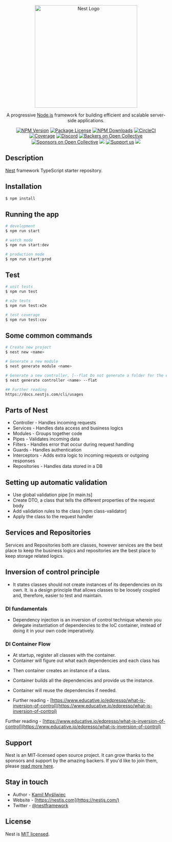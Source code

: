 <p align="center">
  <a href="http://nestjs.com/" target="blank"><img src="https://nestjs.com/img/logo_text.svg" width="320" alt="Nest Logo" /></a>
</p>

[circleci-image]: https://img.shields.io/circleci/build/github/nestjs/nest/master?token=abc123def456
[circleci-url]: https://circleci.com/gh/nestjs/nest

  <p align="center">A progressive <a href="http://nodejs.org" target="_blank">Node.js</a> framework for building efficient and scalable server-side applications.</p>
    <p align="center">
<a href="https://www.npmjs.com/~nestjscore" target="_blank"><img src="https://img.shields.io/npm/v/@nestjs/core.svg" alt="NPM Version" /></a>
<a href="https://www.npmjs.com/~nestjscore" target="_blank"><img src="https://img.shields.io/npm/l/@nestjs/core.svg" alt="Package License" /></a>
<a href="https://www.npmjs.com/~nestjscore" target="_blank"><img src="https://img.shields.io/npm/dm/@nestjs/common.svg" alt="NPM Downloads" /></a>
<a href="https://circleci.com/gh/nestjs/nest" target="_blank"><img src="https://img.shields.io/circleci/build/github/nestjs/nest/master" alt="CircleCI" /></a>
<a href="https://coveralls.io/github/nestjs/nest?branch=master" target="_blank"><img src="https://coveralls.io/repos/github/nestjs/nest/badge.svg?branch=master#9" alt="Coverage" /></a>
<a href="https://discord.gg/G7Qnnhy" target="_blank"><img src="https://img.shields.io/badge/discord-online-brightgreen.svg" alt="Discord"/></a>
<a href="https://opencollective.com/nest#backer" target="_blank"><img src="https://opencollective.com/nest/backers/badge.svg" alt="Backers on Open Collective" /></a>
<a href="https://opencollective.com/nest#sponsor" target="_blank"><img src="https://opencollective.com/nest/sponsors/badge.svg" alt="Sponsors on Open Collective" /></a>
  <a href="https://paypal.me/kamilmysliwiec" target="_blank"><img src="https://img.shields.io/badge/Donate-PayPal-ff3f59.svg"/></a>
    <a href="https://opencollective.com/nest#sponsor"  target="_blank"><img src="https://img.shields.io/badge/Support%20us-Open%20Collective-41B883.svg" alt="Support us"></a>
  <a href="https://twitter.com/nestframework" target="_blank"><img src="https://img.shields.io/twitter/follow/nestframework.svg?style=social&label=Follow"></a>
</p>
  <!--[![Backers on Open Collective](https://opencollective.com/nest/backers/badge.svg)](https://opencollective.com/nest#backer)
  [![Sponsors on Open Collective](https://opencollective.com/nest/sponsors/badge.svg)](https://opencollective.com/nest#sponsor)-->

## Description

[Nest](https://github.com/nestjs/nest) framework TypeScript starter repository.

## Installation

```bash
$ npm install
```

## Running the app

```bash
# development
$ npm run start

# watch mode
$ npm run start:dev

# production mode
$ npm run start:prod
```

## Test

```bash
# unit tests
$ npm run test

# e2e tests
$ npm run test:e2e

# test coverage
$ npm run test:cov
```

## Some common commands

```bash
# Create new project
$ nest new <name>

# Generate a new module
$ nest generate module <name>

# Generate a new controller, [--flat Do not generate a folder for the element].
$ nest generate controller <name> --flat

## Further reading
https://docs.nestjs.com/cli/usages
```

## Parts of Nest

- Controller - Handles incoming requests
- Services - Handles data access and business logics
- Modules - Groups together code
- Pipes - Validates incoming data
- Filters - Handles error that occur during request handling
- Guards -  Handles authentication
- Interceptors - Adds extra logic to incoming requests or outgoing responses
- Repositories - Handles data stored in a DB

## Setting up automatic validation

- Use global validation pipe [in main.ts]
- Create DTO, a class that tells the different properties of the request body
- Add validation rules to the class [npm class-validator]
- Apply the class to the request handler

## Services and Repositories

Services and Repositories both are classes, however services are the best place to keep the business logics and repositories are the best place to keep storage related logics.

## Inversion of control principle

- It states classes should not create instances of its dependencies on its own. It. is a design principle that allows classes to be loosely coupled and, therefore, easier to test and maintain.

### DI fundamentals

- Dependency injection is an inversion of control technique wherein you delegate instantiation of dependencies to the IoC container, instead of doing it in your own code imperatively.

### DI Container Flow
  <!--- Use the injectable decorator on each class and add them to the modules list of providers --->
 - At startup, register all classes with the container.
 - Container will figure out what each dependencies and each class has
  <!--- Nest will try to create controller instances --->
 - Then container creates an instance of a class.
 - Container builds all the dependencies and provide us the instance.
 - Container will reuse the dependencies if needed.



- Further reading - [https://www.educative.io/edpresso/what-is-inversion-of-control](https://www.educative.io/edpresso/what-is-inversion-of-control)




Further reading - [https://www.educative.io/edpresso/what-is-inversion-of-control](https://www.educative.io/edpresso/what-is-inversion-of-control)


## Support

Nest is an MIT-licensed open source project. It can grow thanks to the sponsors and support by the amazing backers. If you'd like to join them, please [read more here](https://docs.nestjs.com/support).

## Stay in touch

- Author - [Kamil Myśliwiec](https://kamilmysliwiec.com)
- Website - [https://nestjs.com](https://nestjs.com/)
- Twitter - [@nestframework](https://twitter.com/nestframework)

## License

Nest is [MIT licensed](LICENSE).
